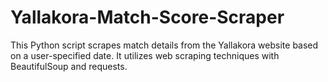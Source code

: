 # Yallakora-Match-Score-Scraper
This Python script scrapes match details from the Yallakora website based on a user-specified date. It utilizes web scraping techniques with BeautifulSoup and requests.
